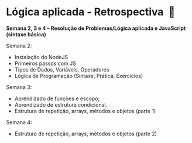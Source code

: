 # Lógica aplicada - Retrospectiva  🚀

**Semana 2, 3 e 4 – Resolução de Problemas/Lógica aplicada e JavaScript (sintaxe básica)**



Semana 2:

- Instalação do NodeJS
- Primeiros passos com JS
- Tipos de Dados, Variáveis, Operadores
- Lógica de Programação (Sintaxe, Prática, Exercícios)



Semana 3:

- Aprendizado de funções e escopo;
- Aprendizado de estrutura condicional.
- Estrutura de repetição, arrays, métodos e objetos (parte 1)



Semana 4:

- Estrutura de repetição, arrays, métodos e objetos (parte 2)

